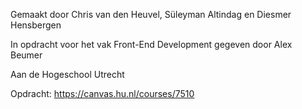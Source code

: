 Gemaakt door Chris van den Heuvel, Süleyman Altindag en Diesmer Hensbergen


In opdracht voor het vak Front-End Development gegeven door Alex Beumer

Aan de Hogeschool Utrecht


Opdracht:
https://canvas.hu.nl/courses/7510

